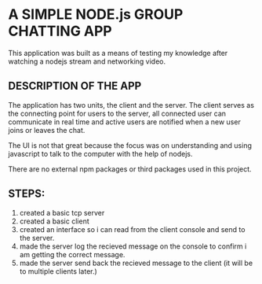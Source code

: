 # A SIMPLE NODE.js GROUP CHATTING APP
This application was built as a means of testing my knowledge after watching a nodejs stream and networking video.

## DESCRIPTION OF THE APP
The application has two units, the client and the server.
The client serves as the connecting point for users to the server, all connected user can communicate in real time and active users are notified when a new user joins or leaves the chat.

The UI is not that great because the focus was on understanding and using javascript to talk to the computer with the help of nodejs.

There are no external npm packages or third packages used in this project.

## STEPS:

1.  created a basic tcp server
2.  created a basic client
3.  created an interface so i can read from the client console and send to the server.
4.  made the server log the recieved message on the console to confirm i am getting the correct message.
5. made the server send back the recieved message to the client (it will be to multiple clients later.)